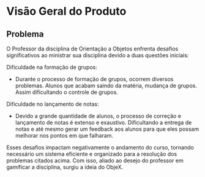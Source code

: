 # Visão Geral do Produto

## **Problema**

O Professor da disciplina de Orientação a Objetos enfrenta desafios significativos ao ministrar sua disciplina devido a duas questões iniciais: 

Dificuldade na formação de grupos: 

* Durante o processo de formação de grupos, ocorrem diversos problemas. Alunos que acabam saindo da matéria, mudança de grupos. Assim dificultando o controle de grupos. 

Dificuldade no lançamento de notas: 

* Devido a grande quantidade de alunos, o processo de correção e lançamento de notas é extenso e exaustivo. Dificultando a entrega de notas e até mesmo gerar um feedback aos alunos para que eles possam melhorar nos pontos em que falharam. 

Esses desafios impactam negativamente o andamento do curso, tornando necessário um sistema eficiente e organizado para a resolução dos problemas citados acima. Com isso, aliado ao desejo do professor em gamificar a disciplina, surgiu a ideia do ObjeX.